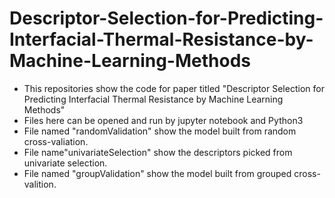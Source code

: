 # Descriptor-Selection-for-Predicting-Interfacial-Thermal-Resistance-by-Machine-Learning-Methods
* This repositories show the code for paper titled "Descriptor Selection for Predicting Interfacial Thermal Resistance by Machine Learning Methods"
* Files here can be opened and run by jupyter notebook and Python3
* File named "randomValidation" show the model built from random cross-valiation.
* File name"univariateSelection" show the descriptors picked from univariate selection.
* File named "groupValidation" show the model built from grouped cross-valition. 
